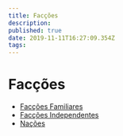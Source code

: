 ```yaml
---
title: Facções
description: 
published: true
date: 2019-11-11T16:27:09.354Z
tags: 
---
```


<!-- SUBTITLE: Visão geral sobre Facções -->

# Facções
* [Facções Familiares](/faccoes/faccoes-familiares#faccoes-familiares)
* [Facções Independentes](/faccoes/faccoes-independentes#faccoes-independentes)
* [Nações](/faccoes/nacoes#nacoes)

